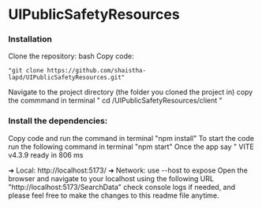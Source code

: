 # UIPublicSafetyResources

### Installation
Clone the repository: bash Copy code:

    "git clone https://github.com/shaistha-lapd/UIPublicSafetyResources.git"

 Navigate to the project directory (the folder you cloned the project in) copy the commmand in terminal
     " cd /UIPublicSafetyResources/client "

### Install the dependencies:
Copy code and run the command in terminal
     "npm install"
To start the code run the following command in terminal 
     "npm start"
Once the app say
" VITE v4.3.9  ready in 806 ms

  ➜  Local:   http://localhost:5173/
  ➜  Network: use --host to expose
Open the browser and navigate to your localhost using the following URL
   "http://localhost:5173/SearchData"
check console logs if needed, and please feel free to make the changes to this readme file anytime.
